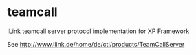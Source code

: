 teamcall
========
ILink teamcall server protocol implementation for XP Framework

See http://www.ilink.de/home/de/cti/products/TeamCallServer
